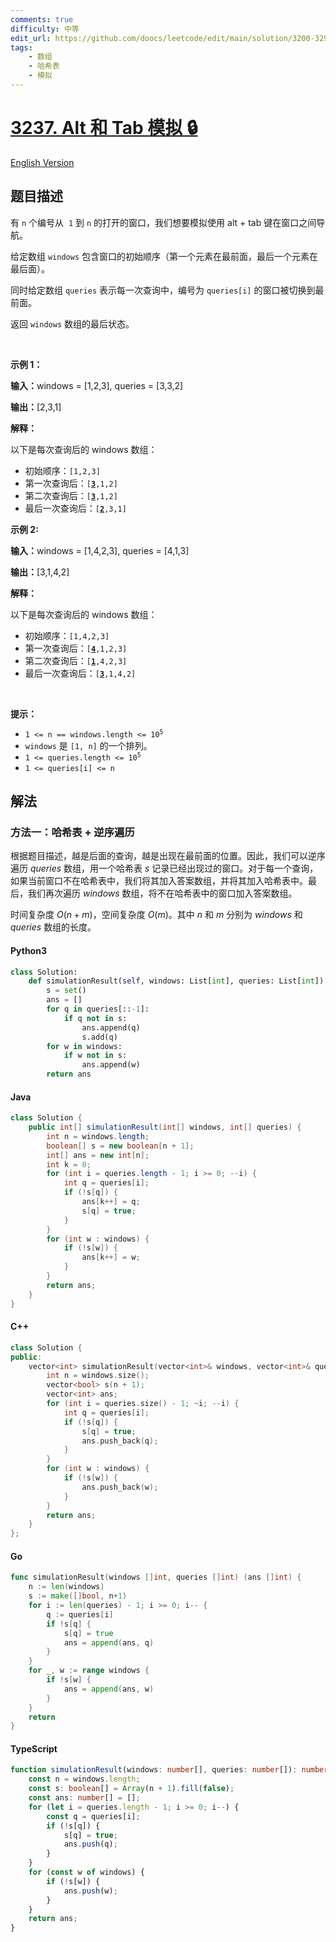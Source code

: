 ```yaml
---
comments: true
difficulty: 中等
edit_url: https://github.com/doocs/leetcode/edit/main/solution/3200-3299/3237.Alt%20and%20Tab%20Simulation/README.md
tags:
    - 数组
    - 哈希表
    - 模拟
---
```


<!-- problem:start -->

# [3237. Alt 和 Tab 模拟 🔒](https://leetcode.cn/problems/alt-and-tab-simulation)

[English Version](/solution/3200-3299/3237.Alt%20and%20Tab%20Simulation/README_EN.md)

## 题目描述

<!-- description:start -->

<p>有&nbsp;<code>n</code>&nbsp;个编号从&nbsp; <code>1</code> 到&nbsp;<code>n</code>&nbsp;的打开的窗口，我们想要模拟使用&nbsp;alt + tab 键在窗口之间导航。</p>

<p>给定数组&nbsp;<code>windows</code>&nbsp;包含窗口的初始顺序（第一个元素在最前面，最后一个元素在最后面）。</p>

<p>同时给定数组&nbsp;<code>queries</code>&nbsp;表示每一次查询中，编号为&nbsp;<code>queries[i]</code>&nbsp;的窗口被切换到最前面。</p>

<p>返回&nbsp;<code>windows</code>&nbsp;数组的最后状态。</p>

<p>&nbsp;</p>

<p><strong class="example">示例 1：</strong></p>

<div class="example-block">
<p><span class="example-io"><b>输入：</b>windows = [1,2,3], queries = [3,3,2]</span></p>

<p><strong>输出：</strong><span class="example-io">[2,3,1]</span></p>

<p><strong>解释：</strong></p>

<p>以下是每次查询后的 windows 数组：</p>

<ul>
	<li>初始顺序：<code>[1,2,3]</code></li>
	<li>第一次查询后：<code>[<u><strong>3</strong></u>,1,2]</code></li>
	<li>第二次查询后：<code>[<u><strong>3</strong></u>,1,2]</code></li>
	<li>最后一次查询后：<code>[<u><strong>2</strong></u>,3,1]</code></li>
</ul>
</div>

<p><strong class="example">示例 2:</strong></p>

<div class="example-block">
<p><span class="example-io"><b>输入：</b>windows = [1,4,2,3], queries = [4,1,3]</span></p>

<p><span class="example-io"><b>输出：</b>[3,1,4,2]</span></p>

<p><strong>解释：</strong></p>

<p>以下是每次查询后的 windows 数组：</p>

<ul>
	<li>初始顺序：<code>[1,4,2,3]</code></li>
	<li>第一次查询后：<code>[<u><strong>4</strong></u>,1,2,3]</code></li>
	<li>第二次查询后：<code>[<u><strong>1</strong></u>,4,2,3]</code></li>
	<li>最后一次查询后：<code>[<u><strong>3</strong></u>,1,4,2]</code></li>
</ul>
</div>

<p>&nbsp;</p>

<p><strong>提示：</strong></p>

<ul>
	<li><code>1 &lt;= n == windows.length &lt;= 10<sup>5</sup></code></li>
	<li><code>windows</code> 是&nbsp;<code>[1, n]</code>&nbsp;的一个排列。</li>
	<li><code>1 &lt;= queries.length &lt;= 10<sup>5</sup></code></li>
	<li><code>1 &lt;= queries[i] &lt;= n</code></li>
</ul>

<!-- description:end -->

## 解法

<!-- solution:start -->

### 方法一：哈希表 + 逆序遍历

根据题目描述，越是后面的查询，越是出现在最前面的位置。因此，我们可以逆序遍历 $\textit{queries}$ 数组，用一个哈希表 $\textit{s}$ 记录已经出现过的窗口。对于每一个查询，如果当前窗口不在哈希表中，我们将其加入答案数组，并将其加入哈希表中。最后，我们再次遍历 $\textit{windows}$ 数组，将不在哈希表中的窗口加入答案数组。

时间复杂度 $O(n + m)$，空间复杂度 $O(m)$。其中 $n$ 和 $m$ 分别为 $\textit{windows}$ 和 $\textit{queries}$ 数组的长度。

<!-- tabs:start -->

#### Python3

```python
class Solution:
    def simulationResult(self, windows: List[int], queries: List[int]) -> List[int]:
        s = set()
        ans = []
        for q in queries[::-1]:
            if q not in s:
                ans.append(q)
                s.add(q)
        for w in windows:
            if w not in s:
                ans.append(w)
        return ans
```

#### Java

```java
class Solution {
    public int[] simulationResult(int[] windows, int[] queries) {
        int n = windows.length;
        boolean[] s = new boolean[n + 1];
        int[] ans = new int[n];
        int k = 0;
        for (int i = queries.length - 1; i >= 0; --i) {
            int q = queries[i];
            if (!s[q]) {
                ans[k++] = q;
                s[q] = true;
            }
        }
        for (int w : windows) {
            if (!s[w]) {
                ans[k++] = w;
            }
        }
        return ans;
    }
}
```

#### C++

```cpp
class Solution {
public:
    vector<int> simulationResult(vector<int>& windows, vector<int>& queries) {
        int n = windows.size();
        vector<bool> s(n + 1);
        vector<int> ans;
        for (int i = queries.size() - 1; ~i; --i) {
            int q = queries[i];
            if (!s[q]) {
                s[q] = true;
                ans.push_back(q);
            }
        }
        for (int w : windows) {
            if (!s[w]) {
                ans.push_back(w);
            }
        }
        return ans;
    }
};
```

#### Go

```go
func simulationResult(windows []int, queries []int) (ans []int) {
	n := len(windows)
	s := make([]bool, n+1)
	for i := len(queries) - 1; i >= 0; i-- {
		q := queries[i]
		if !s[q] {
			s[q] = true
			ans = append(ans, q)
		}
	}
	for _, w := range windows {
		if !s[w] {
			ans = append(ans, w)
		}
	}
	return
}
```

#### TypeScript

```ts
function simulationResult(windows: number[], queries: number[]): number[] {
    const n = windows.length;
    const s: boolean[] = Array(n + 1).fill(false);
    const ans: number[] = [];
    for (let i = queries.length - 1; i >= 0; i--) {
        const q = queries[i];
        if (!s[q]) {
            s[q] = true;
            ans.push(q);
        }
    }
    for (const w of windows) {
        if (!s[w]) {
            ans.push(w);
        }
    }
    return ans;
}
```

<!-- tabs:end -->

<!-- solution:end -->

<!-- problem:end -->
